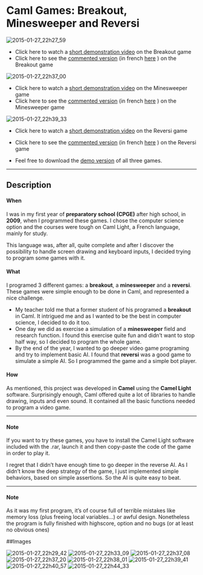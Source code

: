 ﻿# Caml Games: Breakout, Minesweeper and Reversi

![2015-01-27_22h27_59](https://cloud.githubusercontent.com/assets/10437041/5927873/3aab0a44-a676-11e4-85d1-c4888c5ef551.png)

*  Click here to watch a [short demonstration video](http://youtu.be/vGz4a0TpPSU) on the Breakout game
*  Click here to see the [commented version](http://youtu.be/wlOt6JpexoM) (in french [here](http://youtu.be/LD_GZ1JWaEA) ) on the Breakout game

![2015-01-27_22h37_00](https://cloud.githubusercontent.com/assets/10437041/5927876/3ab0cede-a676-11e4-9332-d24b531314c9.png)

*  Click here to watch a [short demonstration video]( http://youtu.be/Uav7vnWjl8w) on the Minesweeper game
*  Click here to see the [commented version](http://youtu.be/wSZC3ZyAF3k) (in french [here](http://youtu.be/_CUyMi8b31U) ) on the Minesweeper game

![2015-01-27_22h39_33](https://cloud.githubusercontent.com/assets/10437041/5927880/3ac873ea-a676-11e4-838e-5cac9d95c7a5.png)

*  Click here to watch a [short demonstration video](http://youtu.be/IrptPMwwKO0) on the Reversi game
*  Click here to see the [commented version](http://youtu.be/xfGlxHdadtc) (in french [here](http://youtu.be/nwX3ZYdrvzI) ) on the Reversi game

*  Feel free to download the [demo version](https://github.com/OlivierDeBouclans/2009-Caml-Games/raw/master/TryMe-CamlGames.rar) of all three games.

---

## Description

#### When

I was in my first year of **preparatory school (CPGE)** after high school, in **2009**, when I programmed these games. I chose the computer science option and the courses were tough on Caml Light, a French language, mainly for study.

This language was, after all, quite complete and after I discover the possibility to handle screen drawing and keyboard inputs, I decided trying to program some games with it.

#### What

I programed 3 different games: a **breakout**, a **minesweeper** and a **reversi**.  These games were simple enough to be done in Caml, and represented a nice challenge.

* My teacher told me that a former student of his programed a **breakout** in Caml. It intrigued me and as I wanted to be the best in computer science, I decided to do it too. 
* One day we did as exercise a simulation of a **minesweeper** field and research function. I found this exercise quite fun and didn’t want to stop half way, so I decided to program the whole game. 
* By the end of the year, I wanted to go deeper video game programing and try to implement basic AI. I found that **reversi** was a good game to simulate a simple AI. So I programmed the game and a simple bot player. 

#### How

As mentioned, this project was developed in **Camel** using the **Camel Light** software. Surprisingly enough, Caml offered quite a lot of libraries to handle drawing, inputs and even sound. It contained all the basic functions needed to program a video game.

---

#### Note

If you want to try these games, you have to install the Camel Light software included with the .rar, launch it and then copy-paste the code of the game in order to play it.

I regret that I didn’t have enough time to go deeper in the reverse AI. As I didn’t know the deep strategy of the game, I just implemented simple behaviors, based on simple assertions. So the AI is quite easy to beat.

---

#### Note

As it was my first program, it’s of course full of terrible mistakes like memory loss (plus freeing local variables…) or awful design. Nonetheless the program is fully finished with highscore, option and no bugs (or at least no obvious ones)

##Images

![2015-01-27_22h29_42](https://cloud.githubusercontent.com/assets/10437041/5927874/3aade58e-a676-11e4-9310-f0e40b1540d9.png)
![2015-01-27_22h33_09](https://cloud.githubusercontent.com/assets/10437041/5927875/3aae4c22-a676-11e4-9a2e-585ef4631175.png)
![2015-01-27_22h37_08](https://cloud.githubusercontent.com/assets/10437041/5927877/3ab338ea-a676-11e4-891e-97cd13858896.png)
![2015-01-27_22h37_20](https://cloud.githubusercontent.com/assets/10437041/5927878/3ab5dd98-a676-11e4-81f9-c2162a6fd435.png)
![2015-01-27_22h38_01](https://cloud.githubusercontent.com/assets/10437041/5927879/3ac3cf3e-a676-11e4-9ec4-1717996a2926.png)
![2015-01-27_22h39_41](https://cloud.githubusercontent.com/assets/10437041/5927881/3acbafce-a676-11e4-82c1-a5ecaaf4a5a1.png)
![2015-01-27_22h40_57](https://cloud.githubusercontent.com/assets/10437041/5927882/3acd5e96-a676-11e4-95f5-4bb729adccee.png)
![2015-01-27_22h44_33](https://cloud.githubusercontent.com/assets/10437041/5927883/3ad0f61e-a676-11e4-9d47-23f1f3bab919.png)
